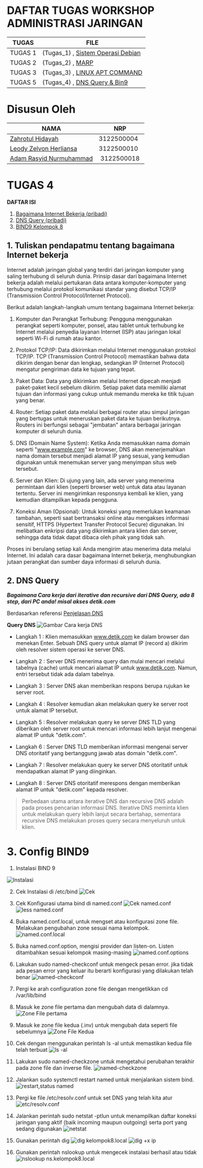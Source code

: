 # DAFTAR TUGAS WORKSHOP ADMINISTRASI JARINGAN

| TUGAS | FILE |
| ------| -----|
| TUGAS 1| (Tugas_1) , [Sistem Operasi Debian](https://github.com/adamrasyid01/SysAdmin-3122500018/blob/main/Tugas1.md) |
| TUGAS 2| (Tugas_2) , [MARP](Tugas_2/assets/2_Slide_SystemAdministrasi.md)|
| TUGAS 3| (Tugas_3) , [LINUX APT COMMAND](https://github.com/zah1703/Workshop-Administrasi-Jaringan/blob/main/Tugas_3/README.md)|
| TUGAS 5| (Tugas_4) , [DNS Query & Bin9](https://github.com/zah1703/SysAdmin-3122500004/tree/main/Tugas%204#3-config-bind9)|

# Disusun Oleh

| NAMA | NRP |
| ---- | --- |
| [Zahrotul Hidayah](https://github.com/zah1703)| 3122500004 |
| [Leody Zelvon Herliansa](https://github.com/Leodyz)| 3122500010 |
| [Adam Rasyid Nurmuhammad](https://github.com/adamrasyid01)| 3122500018 |                                   

# TUGAS 4

**DAFTAR ISI**

1. [Bagaimana Internet Bekerja (pribadi)](#)
2. [DNS Query (pribadi)](#2-dns-query)
3. [BIND9 Kelompok 8](#3-config-bind9)


<p><h2>1. Tuliskan pendapatmu tentang bagaimana Internet bekerja</h2>
    
<p>Internet adalah jaringan global yang terdiri dari jaringan komputer yang saling terhubung di seluruh dunia. Prinsip dasar dari bagaimana Internet bekerja adalah melalui pertukaran data antara komputer-komputer yang terhubung melalui protokol komunikasi standar yang disebut TCP/IP (Transmission Control Protocol/Internet Protocol).

Berikut adalah langkah-langkah umum tentang bagaimana Internet bekerja:

1. Komputer dan Perangkat Terhubung: Pengguna menggunakan perangkat seperti komputer, ponsel, atau tablet untuk terhubung ke Internet melalui penyedia layanan Internet (ISP) atau jaringan lokal seperti Wi-Fi di rumah atau kantor.

2. Protokol TCP/IP: Data dikirimkan melalui Internet menggunakan protokol TCP/IP. TCP (Transmission Control Protocol) memastikan bahwa data dikirim dengan benar dan lengkap, sedangkan IP (Internet Protocol) mengatur pengiriman data ke tujuan yang tepat.

3. Paket Data: Data yang dikirimkan melalui Internet dipecah menjadi paket-paket kecil sebelum dikirim. Setiap paket data memiliki alamat tujuan dan informasi yang cukup untuk memandu mereka ke titik tujuan yang benar.

4. Router: Setiap paket data melalui berbagai router atau simpul jaringan yang bertugas untuk meneruskan paket data ke tujuan berikutnya. Routers ini berfungsi sebagai "jembatan" antara berbagai jaringan komputer di seluruh dunia.

5. DNS (Domain Name System): Ketika Anda memasukkan nama domain seperti "www.example.com" ke browser, DNS akan menerjemahkan nama domain tersebut menjadi alamat IP yang sesuai, yang kemudian digunakan untuk menemukan server yang menyimpan situs web tersebut.

6. Server dan Klien: Di ujung yang lain, ada server yang menerima permintaan dari klien (seperti browser web) untuk data atau layanan tertentu. Server ini mengirimkan responsnya kembali ke klien, yang kemudian ditampilkan kepada pengguna.

7. Koneksi Aman (Opsional): Untuk koneksi yang memerlukan keamanan tambahan, seperti saat bertransaksi online atau mengakses informasi sensitif, HTTPS (Hypertext Transfer Protocol Secure) digunakan. Ini melibatkan enkripsi data yang dikirimkan antara klien dan server, sehingga data tidak dapat dibaca oleh pihak yang tidak sah.

Proses ini berulang setiap kali Anda mengirim atau menerima data melalui Internet. Ini adalah cara dasar bagaimana Internet bekerja, menghubungkan jutaan perangkat dan sumber daya informasi di seluruh dunia.</p>

## 2. DNS Query

***Bagaimana Cara kerja dari iterative dan recursive dari DNS Query, ada 8 step, dari PC anda! misal akses detik.com***

Berdasarkan referensi [Penjelasan DNS](https://www.hostinger.co.uk/tutorials/what-is-dns)

**Query DNS**
![Gambar Cara kerja DNS](https://github.com/adamrasyid01/SysAdmin-3122500018/blob/main/Tugas_4/assets/how-does-dns-work-1024x590.png)

- Langkah 1 : Klien memasukkan www.detik.com ke dalam browser dan menekan Enter. Sebuah DNS query untuk alamat IP (record a) dikirim oleh resolver sistem operasi ke server DNS.

- Langkah 2 : Server DNS menerima query dan mulai mencari melalui tabelnya (cache) untuk mencari alamat IP untuk www.detik.com. Namun, entri tersebut tidak ada dalam tabelnya.

- Langkah 3 : Server DNS akan memberikan respons berupa rujukan ke server root. 

- Langkah 4 : Resolver kemudian akan melakukan query ke server root untuk alamat IP tersebut.

- Langkah 5 : Resolver melakukan query ke server DNS TLD yang diberikan oleh server root untuk mencari informasi lebih lanjut mengenai alamat IP untuk "detik.com".

- Langkah 6 : Server DNS TLD memberikan informasi mengenai server DNS otoritatif yang bertanggung jawab atas domain "detik.com".

- Langkah 7 : Resolver melakukan query ke server DNS otoritatif untuk mendapatkan alamat IP yang diinginkan.

- Langkah 8 : Server DNS otoritatif merespons dengan memberikan alamat IP untuk "detik.com" kepada resolver.


> Perbedaan utama antara iterative DNS dan recursive DNS adalah pada proses pencarian informasi DNS. Iterative DNS meminta klien untuk melakukan query lebih lanjut secara bertahap, sementara recursive DNS melakukan proses query secara menyeluruh untuk klien.

# 3. Config BIND9

1. Instalasi  BIND 9

![Instalasi](https://github.com/adamrasyid01/SysAdmin-3122500018/blob/main/Tugas_4/assets/1.sudoaptbind9.png)

2. Cek Instalasi di  /etc/bind
![Cek](https://github.com/adamrasyid01/SysAdmin-3122500018/blob/main/Tugas_4/assets/2.cd_etc_bind%20ls-al.png)

3. Cek Konfigurasi utama bind di named.conf
![Cek named.conf](https://github.com/adamrasyid01/SysAdmin-3122500018/blob/main/Tugas_4/assets/4.named_conf.png)
![less named.conf](https://github.com/adamrasyid01/SysAdmin-3122500018/blob/main/Tugas_4/assets/3.less_named.conf.png)

4. Buka named.conf.local, untuk mengset atau konfigurasi zone file. Melakukan pengubahan zone sesuai nama kelompok.
![named.conf.local](https://github.com/adamrasyid01/SysAdmin-3122500018/blob/main/Tugas_4/assets/5.nano_named_conf_local.png)

5. Buka named.conf.option, mengisi provider dan listen-on. Listen ditambahkan sesuai kelompok masing-masing
![named.conf.options](https://github.com/adamrasyid01/SysAdmin-3122500018/blob/main/Tugas_4/assets/5.nano_named_conf_options.png)

6. Lakukan sudo named-checkconf untuk mengeck pesan error. jika tidak ada pesan error yang keluar itu berarti konfigurasi yang dilakukan telah benar
![named-checkconf](https://github.com/adamrasyid01/SysAdmin-3122500018/blob/main/Tugas_4/assets/6.named_checkconf.png)

7. Pergi ke arah configuration zone file dengan mengetikkan cd /var/lib/bind

8. Masuk ke zone file pertama dan mengubah data di dalamnya.
![Zone File pertama](https://github.com/adamrasyid01/SysAdmin-3122500018/blob/main/Tugas_4/assets/7.nano_dbkelompok8local.png)

9. Masuk ke zone file kedua (.inv) untuk mengubah data seperti file sebelumnya
![Zone File Kedua](https://github.com/adamrasyid01/SysAdmin-3122500018/blob/main/Tugas_4/assets/8.nano_dbkelompok8localinv.png)

10. Cek dengan menggunakan perintah ls -al untuk memastikan kedua file telah terbuat
![ls -al](https://github.com/adamrasyid01/SysAdmin-3122500018/blob/main/Tugas_4/assets/9.ls-al_setelahbuat_dbkelompok8local.png)

11. Lakukan sudo named-checkzone untuk mengetahui perubahan terakhir pada zone file dan inverse file. 
![named-checkzone](https://github.com/adamrasyid01/SysAdmin-3122500018/blob/main/Tugas_4/assets/10.namedcheckzone_kelompok8.local_db.kelompok8.local.png)

12. Jalankan sudo systemctl restart named untuk menjalankan sistem bind.
![restart,status named](https://github.com/adamrasyid01/SysAdmin-3122500018/blob/main/Tugas_4/assets/11.sudo_systemctl_restart%2Cstatus_named.png)

13. Pergi ke file /etc/resolv.conf untuk set DNS yang telah kita atur
![etc/resolv.conf](https://github.com/adamrasyid01/SysAdmin-3122500018/blob/main/Tugas_4/assets/new12.sudo_nano_etcresolvconf.png)

14. Jalankan perintah sudo netstat -ptlun untuk menampilkan daftar koneksi jaringan yang aktif (baik incoming maupun outgoing) serta port yang sedang digunakan
![netstat](https://github.com/adamrasyid01/SysAdmin-3122500018/blob/main/Tugas_4/assets/13.sudo_netstat_ptlun.png)

15. Gunakan perintah dig
![dig kelompok8.local](https://github.com/adamrasyid01/SysAdmin-3122500018/blob/main/Tugas_4/assets/14.dig_kelompok8local.png)
![dig +x ip](https://github.com/adamrasyid01/SysAdmin-3122500018/blob/main/Tugas_4/assets/15.dig-x_192.168.136.10.png)

16. Gunakan perintah nslookup untuk mengecek instalasi berhasil atau tidak
![nslookup ns.kelompok8.local](https://github.com/zah1703/SysAdmin-3122500004/blob/main/Tugas%204/assets/16.png)


















